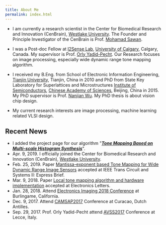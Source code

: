 ```yaml
---
title: About Me
permalink: index.html
---
```


- I am currently a research scientist in the Center for Biomedical Research and Innovation (CenBrain), [Westlake University](http://www.wias.org.cn/english-xh.html). The Founder and Principle Investigator of the CenBrain is Prof. [Mohamad Sawan](http://www.mohamadsawan.org/).

- I was a Post-doc Fellow at [I2Sense Lab](https://ucalgary.ca/i2sense/), [University of Calgary](https://www.ucalgary.ca/), Calgary, Canada. My supervisor is Prof. [Orly Yadid-Pecht](https://www.ucalgary.ca/i2sense/yadid_pecht_biography). Our Research focuses on image processing, especially wide dynamic range tone mapping algorithm.

- I received my B.Eng. from School of Electronic Information Engineering, [Tianjin University](http://www.tju.edu.cn/english/), Tianjin, China in 2010 and PhD from State Key Laboratory for Superlattices and Microstructures  [Institute of Semiconductors](http://english.semi.cas.cn/), [Chinese Academy of Sciences](http://english.cas.cn/), Beijing, China in 2015. My PhD supervisor is Prof. [Nanjian Wu](http://lab.semi.ac.cn/yanjiusheng/contents/1323/124591.html). My PhD thesis is about vision chip design. 

- My current research interests are image processing, machine learning related VLSI design. 

## Recent News

- I added the project page for our algorithm "[***Tone Mapping Based on Multi-scale Histogram Synthesis***](<https://github.com/jieyang1987/Tone-Mapping-Based-on-Multi-scale-Histogram-Synthesis>)".
- Apr. 9, 2019. I officially joined the Center for Biomedical Research and Innovation (CenBrain), [Westlake University](http://www.wias.org.cn/english-xh.html).
- Feb. 25, 2019. Paper [Mantissa-exponent based Tone Mapping for Wide Dynamic Range Image Sensors](/research/hardware_tm.html) accepted at IEEE Trans Circuit and Systems II: Express Brief.
- Mar. 9, 2018. Paper [Local tone mapping algorithm and hardware implementation](https://jieyang1987.github.io/files/el2018.pdf) accepted at Electronics Letters.
- Jan. 28, 2018. Attend [Electronics Imaging 2018 Conference](http://www.imaging.org/site/IST/IST/Conferences/EI/EI_2018/Symposium_Overview.aspx) at Burlingame, California. 
- Dec. 9, 2017. Attend [CAMSAP2017](https://signalprocessingsociety.org/CAMSAP2017/) Conference at Curacao, Dutch Antilles. 
- Sep. 29, 2017. Prof. Orly Yadid-Pecht attend [AVSS2017](http://www.avss2017.org/) Conference at Lecce, Italy.
